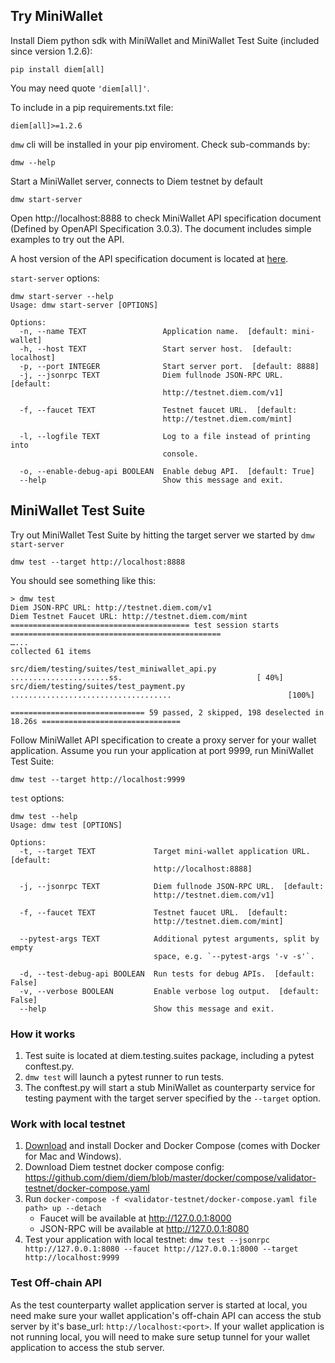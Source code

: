 ## Try MiniWallet

Install Diem python sdk with MiniWallet and MiniWallet Test Suite (included since version 1.2.6):
```
pip install diem[all]
```
You may need quote `'diem[all]'`.

To include in a pip requirements.txt file:
```
diem[all]>=1.2.6
```


`dmw` cli will be installed in your pip enviroment. Check sub-commands by:
```
dmw --help
```

Start a MiniWallet server, connects to Diem testnet by default
```
dmw start-server
```

Open http://localhost:8888 to check MiniWallet API specification document (Defined by OpenAPI Specification 3.0.3).
The document includes simple examples to try out the API.

A host version of the API specification document is located at [here](https://diem.github.io/client-sdk-python/mini-wallet-api-spec.html).

`start-server` options:

```
dmw start-server --help
Usage: dmw start-server [OPTIONS]

Options:
  -n, --name TEXT                 Application name.  [default: mini-wallet]
  -h, --host TEXT                 Start server host.  [default: localhost]
  -p, --port INTEGER              Start server port.  [default: 8888]
  -j, --jsonrpc TEXT              Diem fullnode JSON-RPC URL.  [default:
                                  http://testnet.diem.com/v1]

  -f, --faucet TEXT               Testnet faucet URL.  [default:
                                  http://testnet.diem.com/mint]

  -l, --logfile TEXT              Log to a file instead of printing into
                                  console.

  -o, --enable-debug-api BOOLEAN  Enable debug API.  [default: True]
  --help                          Show this message and exit.
```


## MiniWallet Test Suite

Try out MiniWallet Test Suite by hitting the target server we started by `dmw start-server`
```
dmw test --target http://localhost:8888
```
You should see something like this:

```
> dmw test
Diem JSON-RPC URL: http://testnet.diem.com/v1
Diem Testnet Faucet URL: http://testnet.diem.com/mint
======================================== test session starts ===============================================
…...
collected 61 items

src/diem/testing/suites/test_miniwallet_api.py ......................ss.                              [ 40%]
src/diem/testing/suites/test_payment.py ....................................                          [100%]

============================== 59 passed, 2 skipped, 198 deselected in 18.26s ===============================
```

Follow MiniWallet API specification to create a proxy server for your wallet application.
Assume you run your application at port 9999, run MiniWallet Test Suite:
```
dmw test --target http://localhost:9999
```

`test` options:
```
dmw test --help
Usage: dmw test [OPTIONS]

Options:
  -t, --target TEXT             Target mini-wallet application URL.  [default:
                                http://localhost:8888]

  -j, --jsonrpc TEXT            Diem fullnode JSON-RPC URL.  [default:
                                http://testnet.diem.com/v1]

  -f, --faucet TEXT             Testnet faucet URL.  [default:
                                http://testnet.diem.com/mint]

  --pytest-args TEXT            Additional pytest arguments, split by empty
                                space, e.g. `--pytest-args '-v -s'`.

  -d, --test-debug-api BOOLEAN  Run tests for debug APIs.  [default: False]
  -v, --verbose BOOLEAN         Enable verbose log output.  [default: False]
  --help                        Show this message and exit.
```

### How it works

1. Test suite is located at diem.testing.suites package, including a pytest conftest.py.
2. `dmw test` will launch a pytest runner to run tests.
3. The conftest.py will start a stub MiniWallet as counterparty service for testing payment with the target server specified by the `--target` option.


### Work with local testnet

1. [Download](https://docs.docker.com/get-docker/) and install Docker and Docker Compose (comes with Docker for Mac and Windows).
2. Download Diem testnet docker compose config: https://github.com/diem/diem/blob/master/docker/compose/validator-testnet/docker-compose.yaml
3. Run `docker-compose -f <validator-testnet/docker-compose.yaml file path> up --detach`
   * Faucet will be available at http://127.0.0.1:8000
   * JSON-RPC will be available at http://127.0.0.1:8080
4. Test your application with local testnet: `dmw test --jsonrpc http://127.0.0.1:8080 --faucet http://127.0.0.1:8000 --target http://localhost:9999`

### Test Off-chain API

As the test counterparty wallet application server is started at local, you need make sure your wallet application's off-chain API can access the stub server by it's base_url: `http://localhost:<port>`.
If your wallet application is not running local, you will need to make sure setup tunnel for your wallet application to access the stub server.
